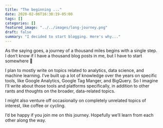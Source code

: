 ```yaml
---
title: "The beginning ..."
date: 2020-02-06T16:38:19-05:00
tags: []
categories: []
featured_image: "../../images/long-journey.png"
draft: false
summary: "I decided to start blogging. Here's why..."
---
```

As the saying goes, a journey of a thousand miles begins with a single step. I don’t know if I have a thousand blog posts in me, but I have to start somewhere 🙂

I plan to mostly write on topics related to analytics, data science, and machine learning. I’ve built up a lot of knowledge over the years on specific tools, like Google Analytics, Google Tag Manger, and BigQuery. So I imagine I’ll write about those tools and platforms specifically, in addition to other rants and thoughts on the broader, data-related topics.

I might also venture off occasionally on completely unrelated topics of interest, like coffee or cycling.

I’d be happy if you join me on this journey. Hopefully we’ll learn from each other along the way.